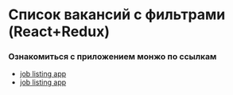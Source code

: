 # Список вакансий с фильтрами (React+Redux)

### Ознакомиться с приложением монжо по ссылкам

- [job listing app](https://job-listings-with-filtering-const9501.vercel.app/)
- [job listing app](https://job-listings-with-filtering-git-main-const9501.vercel.app/)
